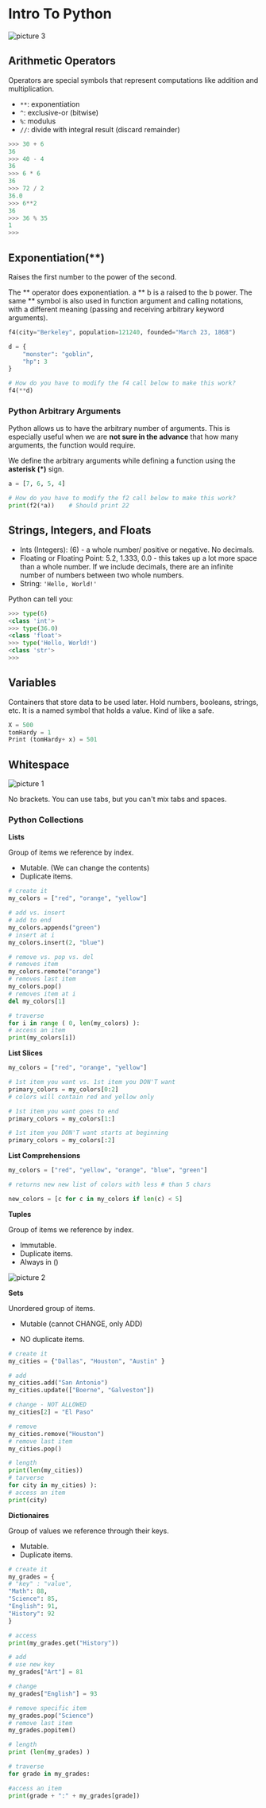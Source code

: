 # Intro To Python

![picture 3](../images/363f4406f5a4187b84a398798d30fad7325dc9bb3e3e1f3bcb99786a981d0f45.png)

## Arithmetic Operators

Operators are special symbols that represent computations like addition and multiplication.

- `**`: exponentiation
- `^`: exclusive-or (bitwise)
- `%`: modulus
- `//`: divide with integral result (discard remainder)

```python
>>> 30 + 6
36
>>> 40 - 4
36
>>> 6 * 6
36
>>> 72 / 2
36.0
>>> 6**2
36
>>> 36 % 35
1
>>>
```

## Exponentiation(\*\*)

Raises the first number to the power of the second.

The ** operator does exponentiation. a ** b is a raised to the b power. The same \*\* symbol is also used in function argument and calling notations, with a different meaning (passing and receiving arbitrary keyword arguments).

```python
f4(city="Berkeley", population=121240, founded="March 23, 1868")

d = {
    "monster": "goblin",
    "hp": 3
}

# How do you have to modify the f4 call below to make this work?
f4(**d)
```

### **Python Arbitrary Arguments**

Python allows us to have the arbitrary number of arguments. This is especially useful when we are **not sure in the advance** that how many arguments, the function would require.

We define the arbitrary arguments while defining a function using the **asterisk (\*)** sign.

```python
a = [7, 6, 5, 4]

# How do you have to modify the f2 call below to make this work?
print(f2(*a))    # Should print 22
```

## Strings, Integers, and Floats

- Ints (Integers): (6) - a whole number/ positive or negative. No decimals.
- Floating or Floating Point: 5.2, 1.333, 0.0 - this takes up a lot more space than a whole number. If we include decimals, there are an infinite number of numbers between two whole numbers.
- String: `'Hello, World!'`

Python can tell you:

```python
>>> type(6)
<class 'int'>
>>> type(36.0)
<class 'float'>
>>> type('Hello, World!')
<class 'str'>
>>>
```

## Variables

Containers that store data to be used later. Hold numbers, booleans, strings, etc. It is a named symbol that holds a value. Kind of like a safe.

```python
X = 500
tomHardy = 1
Print (tomHardy+ x) = 501
```

## Whitespace

![picture 1](../images/f05a0d45f8d2480d8ea83d8a2ce5681461500fde84a10c5d799fe33c96abc5a2.png)

No brackets. You can use tabs, but you can't mix tabs and spaces.

### Python Collections

**Lists**

Group of items we reference by index.

- Mutable. (We can change the contents)
- Duplicate items.

```python
# create it
my_colors = ["red", "orange", "yellow"]

# add vs. insert
# add to end
my_colors.appends("green")
# insert at i
my_colors.insert(2, "blue")

# remove vs. pop vs. del
# removes item
my_colors.remote("orange")
# removes last item
my_colors.pop()
# removes item at i
del my_colors[1]

# traverse
for i in range ( 0, len(my_colors) ):
# access an item
print(my_colors[i])
```

**List Slices**

```python
my_colors = ["red", "orange", "yellow"]

# 1st item you want vs. 1st item you DON'T want
primary_colors = my_colors[0:2]
# colors will contain red and yellow only

# 1st item you want goes to end
primary_colors = my_colors[1:]

# 1st item you DON'T want starts at beginning
primary_colors = my_colors[:2]
```

**List Comprehensions**

```python
my_colors = ["red", "yellow", "orange", "blue", "green"]

# returns new new list of colors with less # than 5 chars

new_colors = [c for c in my_colors if len(c) < 5]
```

**Tuples**

Group of items we reference by index.

- Immutable.
- Duplicate items.
- Always in ()

![picture 2](../images/8ccc32ee57764bbd89e09aed78998b6f30146f6bcd3065e04f1af952370fe776.png)

**Sets**

Unordered group of items.

- Mutable (cannot CHANGE, only ADD)

- NO duplicate items.

```python
# create it
my_cities = {"Dallas", "Houston", "Austin" }

# add
my_cities.add("San Antonio")
my_cities.update(["Boerne", "Galveston"])

# change - NOT ALLOWED
my_cities[2] = "El Paso"

# remove
my_cities.remove("Houston")
# remove last item
my_cities.pop()

# length
print(len(my_cities))
# tarverse
for city in my_cities) ):
# access an item
print(city)
```

**Dictionaires**

Group of values we reference through their keys.

- Mutable.
- Duplicate items.

```python
# create it
my_grades = {
# "key" : "value",
"Math": 88,
"Science": 85,
"English": 91,
"History": 92
}

# access
print(my_grades.get("History"))

# add
# use new key
my_grades["Art"] = 81

# change
my_grades["English"] = 93

# remove specific item
my_grades.pop("Science")
# remove last item
my_grades.popitem()

# length
print (len(my_grades) )

# traverse
for grade in my_grades:

#access an item
print(grade + ":" + my_grades[grade])

```
